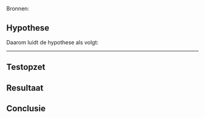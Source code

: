 # 
Bronnen: 

## Hypothese

Daarom luidt de hypothese als volgt:

**   **

## Testopzet


## Resultaat



## Conclusie
